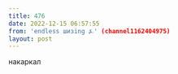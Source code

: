 ```yaml
---
title: 476
date: 2022-12-15 06:57:55
from: 'endless шизing ⍼' (channel1162404975)
layout: post
---
```


накаркал
